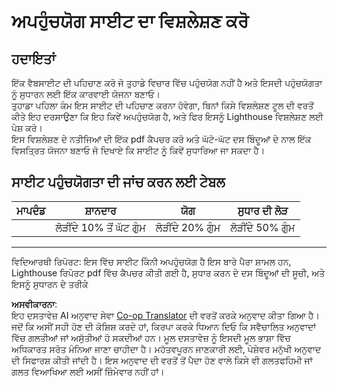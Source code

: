 <!--
CO_OP_TRANSLATOR_METADATA:
{
  "original_hash": "a258597a194e77d4fd469b3cd976b29e",
  "translation_date": "2025-08-25T23:05:09+00:00",
  "source_file": "1-getting-started-lessons/3-accessibility/assignment.md",
  "language_code": "pa"
}
-->
# ਅਪਹੁੰਚਯੋਗ ਸਾਈਟ ਦਾ ਵਿਸ਼ਲੇਸ਼ਣ ਕਰੋ

## ਹਦਾਇਤਾਂ

ਇੱਕ ਵੈਬਸਾਈਟ ਦੀ ਪਹਿਚਾਣ ਕਰੋ ਜੋ ਤੁਹਾਡੇ ਵਿਚਾਰ ਵਿੱਚ ਪਹੁੰਚਯੋਗ ਨਹੀਂ ਹੈ ਅਤੇ ਇਸਦੀ ਪਹੁੰਚਯੋਗਤਾ ਨੂੰ ਸੁਧਾਰਨ ਲਈ ਇੱਕ ਕਾਰਵਾਈ ਯੋਜਨਾ ਬਣਾਓ।  
ਤੁਹਾਡਾ ਪਹਿਲਾ ਕੰਮ ਇਸ ਸਾਈਟ ਦੀ ਪਹਿਚਾਣ ਕਰਨਾ ਹੋਵੇਗਾ, ਬਿਨਾਂ ਕਿਸੇ ਵਿਸ਼ਲੇਸ਼ਣ ਟੂਲ ਦੀ ਵਰਤੋਂ ਕੀਤੇ ਇਹ ਦਰਸਾਉਣਾ ਕਿ ਇਹ ਕਿਵੇਂ ਅਪਹੁੰਚਯੋਗ ਹੈ, ਅਤੇ ਫਿਰ ਇਸਨੂੰ Lighthouse ਵਿਸ਼ਲੇਸ਼ਣ ਲਈ ਪੇਸ਼ ਕਰੋ।  
ਇਸ ਵਿਸ਼ਲੇਸ਼ਣ ਦੇ ਨਤੀਜਿਆਂ ਦੀ ਇੱਕ pdf ਕੈਪਚਰ ਕਰੋ ਅਤੇ ਘੱਟੋ-ਘੱਟ ਦਸ ਬਿੰਦੂਆਂ ਦੇ ਨਾਲ ਇੱਕ ਵਿਸਤ੍ਰਿਤ ਯੋਜਨਾ ਬਣਾਓ ਜੋ ਦਿਖਾਏ ਕਿ ਸਾਈਟ ਨੂੰ ਕਿਵੇਂ ਸੁਧਾਰਿਆ ਜਾ ਸਕਦਾ ਹੈ।

## ਸਾਈਟ ਪਹੁੰਚਯੋਗਤਾ ਦੀ ਜਾਂਚ ਕਰਨ ਲਈ ਟੇਬਲ

| ਮਾਪਦੰਡ | ਸ਼ਾਨਦਾਰ | ਯੋਗ | ਸੁਧਾਰ ਦੀ ਲੋੜ |
|----------|-----------|----------|----------------|
|          | ਲੋੜੀਂਦੇ 10% ਤੋਂ ਘੱਟ ਗੁੰਮ | ਲੋੜੀਂਦੇ 20% ਗੁੰਮ | ਲੋੜੀਂਦੇ 50% ਗੁੰਮ |

----
ਵਿਦਿਆਰਥੀ ਰਿਪੋਰਟ: ਇਸ ਵਿੱਚ ਸਾਈਟ ਕਿੰਨੀ ਅਪਹੁੰਚਯੋਗ ਹੈ ਇਸ ਬਾਰੇ ਪੈਰਾ ਸ਼ਾਮਲ ਹਨ, Lighthouse ਰਿਪੋਰਟ pdf ਵਿੱਚ ਕੈਪਚਰ ਕੀਤੀ ਗਈ ਹੈ, ਸੁਧਾਰ ਕਰਨ ਦੇ ਦਸ ਬਿੰਦੂਆਂ ਦੀ ਸੂਚੀ, ਅਤੇ ਇਸਨੂੰ ਸੁਧਾਰਨ ਦੇ ਤਰੀਕੇ

**ਅਸਵੀਕਾਰਨਾ**:  
ਇਹ ਦਸਤਾਵੇਜ਼ AI ਅਨੁਵਾਦ ਸੇਵਾ [Co-op Translator](https://github.com/Azure/co-op-translator) ਦੀ ਵਰਤੋਂ ਕਰਕੇ ਅਨੁਵਾਦ ਕੀਤਾ ਗਿਆ ਹੈ। ਜਦੋਂ ਕਿ ਅਸੀਂ ਸਹੀ ਹੋਣ ਦੀ ਕੋਸ਼ਿਸ਼ ਕਰਦੇ ਹਾਂ, ਕਿਰਪਾ ਕਰਕੇ ਧਿਆਨ ਦਿਓ ਕਿ ਸਵੈਚਾਲਿਤ ਅਨੁਵਾਦਾਂ ਵਿੱਚ ਗਲਤੀਆਂ ਜਾਂ ਅਸੁੱਤੀਆਂ ਹੋ ਸਕਦੀਆਂ ਹਨ। ਮੂਲ ਦਸਤਾਵੇਜ਼ ਨੂੰ ਇਸਦੀ ਮੂਲ ਭਾਸ਼ਾ ਵਿੱਚ ਅਧਿਕਾਰਤ ਸਰੋਤ ਮੰਨਿਆ ਜਾਣਾ ਚਾਹੀਦਾ ਹੈ। ਮਹੱਤਵਪੂਰਨ ਜਾਣਕਾਰੀ ਲਈ, ਪੇਸ਼ੇਵਰ ਮਨੁੱਖੀ ਅਨੁਵਾਦ ਦੀ ਸਿਫਾਰਸ਼ ਕੀਤੀ ਜਾਂਦੀ ਹੈ। ਇਸ ਅਨੁਵਾਦ ਦੀ ਵਰਤੋਂ ਤੋਂ ਪੈਦਾ ਹੋਣ ਵਾਲੇ ਕਿਸੇ ਵੀ ਗਲਤਫਹਿਮੀ ਜਾਂ ਗਲਤ ਵਿਆਖਿਆ ਲਈ ਅਸੀਂ ਜ਼ਿੰਮੇਵਾਰ ਨਹੀਂ ਹਾਂ।